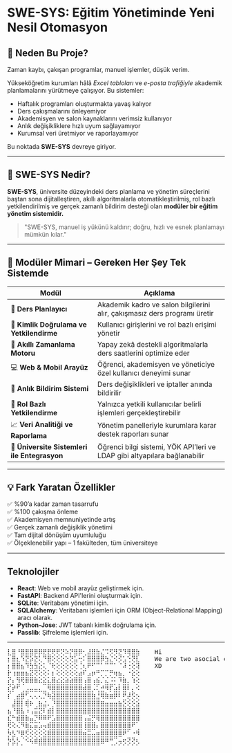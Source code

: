 # SWE-SYS: Eğitim Yönetiminde Yeni Nesil Otomasyon

## 🚀 Neden Bu Proje?

Zaman kaybı, çakışan programlar, manuel işlemler, düşük verim.

Yükseköğretim kurumları hâlâ *Excel tabloları* ve *e-posta trafiğiyle* akademik planlamalarını yürütmeye çalışıyor. Bu sistemler:

- Haftalık programları oluşturmakta yavaş kalıyor
- Ders çakışmalarını önleyemiyor
- Akademisyen ve salon kaynaklarını verimsiz kullanıyor
- Anlık değişikliklere hızlı uyum sağlayamıyor
- Kurumsal veri üretmiyor ve raporlayamıyor

Bu noktada **SWE-SYS** devreye giriyor.

---

## 🧠 SWE-SYS Nedir?

**SWE-SYS**, üniversite düzeyindeki ders planlama ve yönetim süreçlerini baştan sona dijitalleştiren, akıllı algoritmalarla otomatikleştirilmiş, rol bazlı yetkilendirilmiş ve gerçek zamanlı bildirim desteği olan **modüler bir eğitim yönetim sistemidir.**

> "SWE-SYS, manuel iş yükünü kaldırır; doğru, hızlı ve esnek planlamayı mümkün kılar."

---

## 🧩 Modüler Mimari – Gereken Her Şey Tek Sistemde

| Modül | Açıklama |
| --- | --- |
| 🧭 **Ders Planlayıcı** | Akademik kadro ve salon bilgilerini alır, çakışmasız ders programı üretir |
| 🔐 **Kimlik Doğrulama ve Yetkilendirme** | Kullanıcı girişlerini ve rol bazlı erişimi yönetir |
| 🧠 **Akıllı Zamanlama Motoru** | Yapay zekâ destekli algoritmalarla ders saatlerini optimize eder |
| 💻 **Web & Mobil Arayüz** | Öğrenci, akademisyen ve yöneticiye özel kullanıcı deneyimi sunar |
| 🔔 **Anlık Bildirim Sistemi** | Ders değişiklikleri ve iptaller anında bildirilir |
| 🔐 **Rol Bazlı Yetkilendirme** | Yalnızca yetkili kullanıcılar belirli işlemleri gerçekleştirebilir |
| 📈 **Veri Analitiği ve Raporlama** | Yönetim panelleriyle kurumlara karar destek raporları sunar |
| 🔗 **Üniversite Sistemleri ile Entegrasyon** | Öğrenci bilgi sistemi, YÖK API’leri ve LDAP gibi altyapılara bağlanabilir |

---

## 💡 Fark Yaratan Özellikler

✅ %90’a kadar zaman tasarrufu  
✅ %100 çakışma önleme  
✅ Akademisyen memnuniyetinde artış  
✅ Gerçek zamanlı değişiklik yönetimi  
✅ Tam dijital dönüşüm uyumluluğu  
✅ Ölçeklenebilir yapı – 1 fakülteden, tüm üniversiteye  

---

## Teknolojiler

- **React**: Web ve mobil arayüz geliştirmek için.
- **FastAPI**: Backend API'lerini oluşturmak için.
- **SQLite**: Veritabanı yönetimi için.
- **SQLAlchemy**: Veritabanı işlemleri için ORM (Object-Relational Mapping) aracı olarak.
- **Python-Jose**: JWT tabanlı kimlik doğrulama için.
- **Passlib**: Şifreleme işlemleri için.

---


<pre>
⣇⣿⠘⣿⣿⣿⡿⡿⣟⣟⢟⢟⢝⠵⡝⣿⡿⢂⣼⣿⣷⣌⠩⡫⡻⣝⠹⢿⣿⣷    Hi
⡆⣿⣆⠱⣝⡵⣝⢅⠙⣿⢕⢕⢕⢕⢝⣥⢒⠅⣿⣿⣿⡿⣳⣌⠪⡪⣡⢑⢝⣇    We are two asocial engineers
⡆⣿⣿⣦⠹⣳⣳⣕⢅⠈⢗⢕⢕⢕⢕⢕⢈⢆⠟⠋⠉⠁⠉⠉⠁⠈⠼⢐⢕⢽    XD
⡗⢰⣶⣶⣦⣝⢝⢕⢕⠅⡆⢕⢕⢕⢕⢕⣴⠏⣠⡶⠛⡉⡉⡛⢶⣦⡀⠐⣕⢕
⡝⡄⢻⢟⣿⣿⣷⣕⣕⣅⣿⣔⣕⣵⣵⣿⣿⢠⣿⢠⣮⡈⣌⠨⠅⠹⣷⡀⢱⢕
⡝⡵⠟⠈⢀⣀⣀⡀⠉⢿⣿⣿⣿⣿⣿⣿⣿⣼⣿⢈⡋⠴⢿⡟⣡⡇⣿⡇⡀⢕
⡝⠁⣠⣾⠟⡉⡉⡉⠻⣦⣻⣿⣿⣿⣿⣿⣿⣿⣿⣧⠸⣿⣦⣥⣿⡇⡿⣰⢗⢄
⠁⢰⣿⡏⣴⣌⠈⣌⠡⠈⢻⣿⣿⣿⣿⣿⣿⣿⣿⣿⣿⣬⣉⣉⣁⣄⢖⢕⢕⢕
⡀⢻⣿⡇⢙⠁⠴⢿⡟⣡⡆⣿⣿⣿⣿⣿⣿⣿⣿⣿⣿⣿⣿⣿⣿⣿⣷⣵⣵⣿
⡻⣄⣻⣿⣌⠘⢿⣷⣥⣿⠇⣿⣿⣿⣿⣿⣿⠛⠻⣿⣿⣿⣿⣿⣿⣿⣿⣿⣿⣿
⣷⢄⠻⣿⣟⠿⠦⠍⠉⣡⣾⣿⣿⣿⣿⣿⣿⢸⣿⣦⠙⣿⣿⣿⣿⣿⣿⣿⣿⠟
⡕⡑⣑⣈⣻⢗⢟⢞⢝⣻⣿⣿⣿⣿⣿⣿⣿⠸⣿⠿⠃⣿⣿⣿⣿⣿⣿⡿⠁⣠
⡝⡵⡈⢟⢕⢕⢕⢕⣵⣿⣿⣿⣿⣿⣿⣿⣿⣿⣶⣶⣿⣿⣿⣿⣿⠿⠋⣀⣈⠙
⡝⡵⡕⡀⠑⠳⠿⣿⣿⣿⣿⣿⣿⣿⣿⣿⣿⣿⣿⣿⣿⠿⠛⢉⡠⡲⡫⡪⡪⡣ 
</pre>

